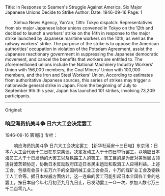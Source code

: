 Title: In Response to Seamen's Struggle Against America, Six Major Japanese Unions Decide to Strike
Author:
Date: 1946-09-16
Page: 1

　　Xinhua News Agency, Yan'an, 13th: Tokyo dispatch: Representatives from six major Japanese labor unions convened in Tokyo on the 12th and decided to launch a workers' strike on the 14th in response to the major strike launched by Japanese maritime workers on the 10th, as well as the railway workers' strike. The purpose of the strike is to oppose the American authorities' occupation in violation of the Potsdam Agreement, assist the Japanese reactionary government in suppressing the Japanese democratic movement, and cancel the benefits that workers are entitled to. The aforementioned unions include the National Machinery Industry Workers' Union with 156,000 members, the Coal Miners' Union with 100,000 members, and the Iron and Steel Workers' Union. According to estimates from authoritative Japanese sources, this series of strikes may trigger a nationwide general strike in Japan. From the beginning of July to September 9th this year, Japan has launched 101 strikes, involving 73,209 participants.



<hr /> 

Original: 


### 响应海员抗美斗争  日六大工会决定罢工

1946-09-16
第1版()
专栏：

　　响应海员抗美斗争
    日六大工会决定罢工
    【新华社延安十三日电】东京讯：日本六大工会代表十二日在东京集议，决定发动工人于十四日举行罢工，以响应日本海员工人于十日发动的大罢工以及铁路工人的罢工。罢工目的是为反对美当局占领违背波茨顿协定，协助日本反动政府压迫日本民主运动和取消工人应得利益。上述工会，包括有会员十五万六千的全国机械工业工会会员，十万的煤矿业工会及钢铁工人工会等。据日本权威方面估计，这一连串的罢工可能引起日本全国各工业的总罢工。按日本自今年七月初至九月九日止，已发动罢工一○一次，参加人数七万三千二百零九人。
